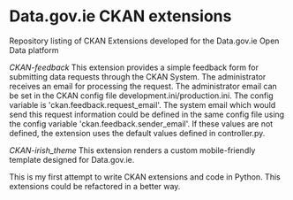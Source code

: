 Data.gov.ie CKAN extensions
===========================

Repository listing of CKAN Extensions developed for the Data.gov.ie Open Data platform

*CKAN-feedback*
This extension provides a simple feedback form for submitting data requests through the CKAN System.
The administrator receives an email for processing the request. The administrator email can be set in the CKAN config file development.ini/production.ini. The config variable is 'ckan.feedback.request_email'. The system email which would send this request information could be defined in the same config file using the config variable 'ckan.feedback.sender_email'. If these values are not defined, the extension uses the default values defined in controller.py.

*CKAN-irish_theme*
This extension renders a custom mobile-friendly template designed for Data.gov.ie.

This is my first attempt to write CKAN extensions and code in Python. This extensions could be refactored in a better way.

